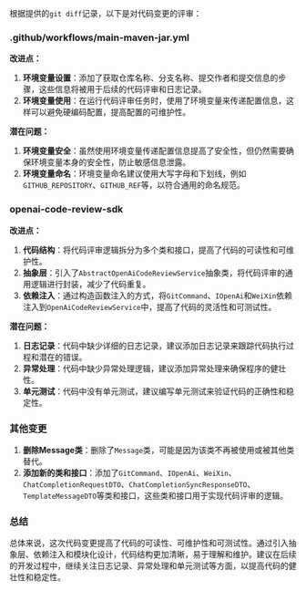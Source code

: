 根据提供的`git diff`记录，以下是对代码变更的评审：

### .github/workflows/main-maven-jar.yml

**改进点：**
1. **环境变量设置**：添加了获取仓库名称、分支名称、提交作者和提交信息的步骤，这些信息将被用于后续的代码评审和日志记录。
2. **环境变量使用**：在运行代码评审任务时，使用了环境变量来传递配置信息，这样可以避免硬编码配置，提高配置的可维护性。

**潜在问题：**
1. **环境变量安全**：虽然使用环境变量传递配置信息提高了安全性，但仍然需要确保环境变量本身的安全性，防止敏感信息泄露。
2. **环境变量命名**：环境变量命名建议使用大写字母和下划线，例如`GITHUB_REPOSITORY`、`GITHUB_REF`等，以符合通用的命名规范。

### openai-code-review-sdk

**改进点：**
1. **代码结构**：将代码评审逻辑拆分为多个类和接口，提高了代码的可读性和可维护性。
2. **抽象层**：引入了`AbstractOpenAiCodeReviewService`抽象类，将代码评审的通用逻辑进行封装，减少了代码重复。
3. **依赖注入**：通过构造函数注入的方式，将`GitCommand`、`IOpenAi`和`WeiXin`依赖注入到`OpenAiCodeReviewService`中，提高了代码的灵活性和可测试性。

**潜在问题：**
1. **日志记录**：代码中缺少详细的日志记录，建议添加日志记录来跟踪代码执行过程和潜在的错误。
2. **异常处理**：代码中缺少异常处理逻辑，建议添加异常处理来确保程序的健壮性。
3. **单元测试**：代码中没有单元测试，建议编写单元测试来验证代码的正确性和稳定性。

### 其他变更

1. **删除Message类**：删除了`Message`类，可能是因为该类不再被使用或被其他类替代。
2. **添加新的类和接口**：添加了`GitCommand`、`IOpenAi`、`WeiXin`、`ChatCompletionRequestDTO`、`ChatCompletionSyncResponseDTO`、`TemplateMessageDTO`等类和接口，这些类和接口用于实现代码评审的逻辑。

### 总结

总体来说，这次代码变更提高了代码的可读性、可维护性和可测试性。通过引入抽象层、依赖注入和模块化设计，代码结构更加清晰，易于理解和维护。建议在后续的开发过程中，继续关注日志记录、异常处理和单元测试等方面，以提高代码的健壮性和稳定性。